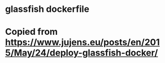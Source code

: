 # glassfish dockerfile
# Copied from https://www.jujens.eu/posts/en/2015/May/24/deploy-glassfish-docker/
